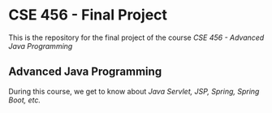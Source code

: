 # CSE 456 - Final Project

This is the repository for the final project of the course _CSE 456 - Advanced Java Programming_

## Advanced Java Programming
During this course, we get to know about _Java Servlet, JSP, Spring, Spring Boot, etc._
